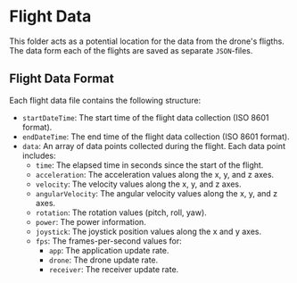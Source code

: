 # Flight Data

This folder acts as a potential location for the data from the drone's fligths. The data form each of the flights are saved as separate `JSON`-files.

## Flight Data Format

Each flight data file contains the following structure:

- `startDateTime`: The start time of the flight data collection (ISO 8601 format).
- `endDateTime`: The end time of the flight data collection (ISO 8601 format).
- `data`: An array of data points collected during the flight. Each data point includes:
  - `time`: The elapsed time in seconds since the start of the flight.
  - `acceleration`: The acceleration values along the x, y, and z axes.
  - `velocity`: The velocity values along the x, y, and z axes.
  - `angularVelocity`: The angular velocity values along the x, y, and z axes.
  - `rotation`: The rotation values (pitch, roll, yaw).
  - `power`: The power information.
  - `joystick`: The joystick position values along the x and y axes.
  - `fps`: The frames-per-second values for:
    - `app`: The application update rate.
    - `drone`: The drone update rate.
    - `receiver`: The receiver update rate.

